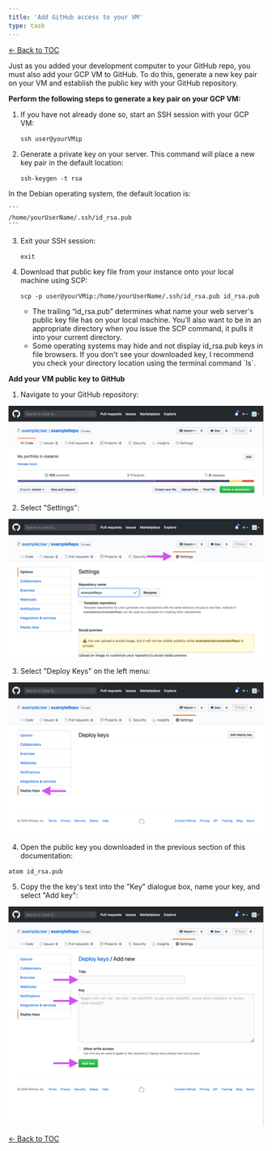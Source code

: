 ```yaml
---
title: 'Add GitHub access to your VM'
type: task
---
```


[← Back to TOC](/samples/writing/create-a-statamic-web-server-on-google-cloud-platform)

Just as you added your development computer to your GitHub repo, you must also add your GCP VM to GitHub. To do this, generate a new key pair on your VM and establish the public key with your GitHub repository.

**Perform the following steps to generate a key pair on your GCP VM:**

1. If you have not already done so, start an SSH session with your GCP VM:

    ```
    ssh user@yourVMip
    ```

2. Generate a private key on your server. This command will place a new key pair in the default location:

    ```
    ssh-keygen -t rsa
    ```

  In the Debian operating system, the default location is:

    ```
    /home/yourUserName/.ssh/id_rsa.pub
    ```

3. Exit your SSH session:

    ```
    exit
    ```

4. Download that public key file from your instance onto your local machine using SCP:

    ```
    scp -p user@yourVMip:/home/yourUserName/.ssh/id_rsa.pub id_rsa.pub
    ```
    <div class="note">
    <ul>
    <li>
    The trailing “id_rsa.pub” determines what name your web server's public key file has on your local machine. You’ll also want to be in an appropriate directory when you issue the SCP command, it pulls it into your current directory.
    </li>
    <li>
    Some operating systems may hide and not display id_rsa.pub keys in file browsers. If you don't see your downloaded key, I recommend you check your directory location using the terminal command `ls`.
    </li>
    </ul>
    </div>

**Add your VM public key to GitHub**

1. Navigate to your GitHub repository:

  ![](/assets/img/deployKeyAddNavRepo.png)

2. Select "Settings":

  ![](/assets/img/deployKeyAddSettingsPage.png)

3. Select "Deploy Keys" on the left menu:

  ![](/assets/img/deployKeyAdd.png)

4. Open the public key you downloaded in the previous section of this documentation:

  ```
  atom id_rsa.pub
  ```

5. Copy the the key's text into the "Key" dialogue box, name your key, and select "Add key":

  <img class="imgOverrideTall" src="/assets/img/deployKeyAddKeyText.png"/>

[← Back to TOC](/samples/writing/create-a-statamic-web-server-on-google-cloud-platform)
